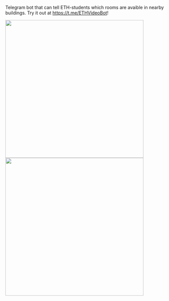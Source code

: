 Telegram bot that can tell ETH-students which rooms are avaible in nearby buildings. Try it out at https://t.me/ETHVideoBot!

[<img src="https://i.imgur.com/jQYcu4C.jpg" width=430>](Screenshot)
[<img src="https://i.imgur.com/CYVCcnd.jpg" width=430>](Screenshot)
